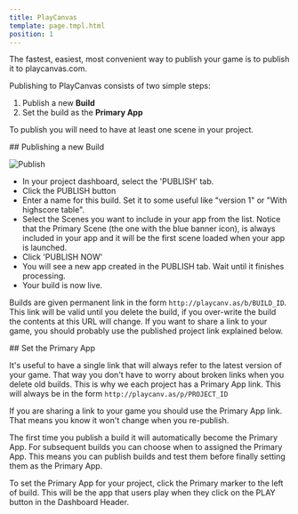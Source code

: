 ```yaml
---
title: PlayCanvas
template: page.tmpl.html
position: 1
---
```


The fastest, easiest, most convenient way to publish your game is to publish it to playcanvas.com.

Publishing to PlayCanvas consists of two simple steps:

1. Publish a new **Build**
2. Set the build as the **Primary App**

To publish you will need to have at least one scene in your project.

## Publishing a new Build

![Publish][1]

* In your project dashboard, select the 'PUBLISH' tab.
* Click the PUBLISH button
* Enter a name for this build. Set it to some useful like "version 1" or "With highscore table".
* Select the Scenes you want to include in your app from the list. Notice that the Primary Scene (the one with the blue banner icon), is always included in your app and it will be the first scene loaded when your app is launched.
* Click 'PUBLISH NOW'
* You will see a new app created in the PUBLISH tab. Wait until it finishes processing.
* Your build is now live.

Builds are given permanent link in the form `http://playcanv.as/b/BUILD_ID`. This link will be valid until you delete the build, if you over-write the build the contents at this URL will change. If you want to share a link to your game, you should probably use the published project link explained below.

## Set the Primary App

It's useful to have a single link that will always refer to the latest version of your game. That way you don't have to worry about broken links when you delete old builds. This is why we each project has a Primary App link. This will always be in the form `http://playcanv.as/p/PROJECT_ID`

<div class="alert alert-info">
If you are sharing a link to your game you should use the Primary App link. That means you know it won't change when you re-publish.
</div>

The first time you publish a build it will automatically become the Primary App. For subsequent builds you can choose when to assigned the Primary App. This means you can publish builds and test them before finally setting them as the Primary App.

To set the Primary App for your project, click the Primary marker to the left of build. This will be the app that users play when they click on the PLAY button in the Dashboard Header.

[1]: /images/platform/dashboard_publish.png

